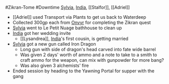 #Zikran-Tome #Downtime 
[Sylvia](PCs/Past/Sylvia.md), [India](PCs/Current/India.md), [[Stalfor]], [[Adriel]]

- [[Adriel]] used Transport via Plants to get us back to Waterdeep
- Collected 300gp each from [Onvyr](NPCs/Living/Onvyr.md) for completing the Zikran quest
- [Sylvia](PCs/Past/Sylvia.md) went to Le Petit Nuage bathhouse to clean up
- [India](PCs/Current/India.md) got her wedding invite
	- [[Lysandrea]], [India](PCs/Current/India.md)'s first cousin, is getting married
- [Sylvia](PCs/Past/Sylvia.md) got a new gun called Iron Dragon
	- Long gun with side of dragon's head carved into fate wide barrel
	- Was given 2 days' worth of ammo and a note to take to a smith to craft ammo for the weapon, can mix with gunpowder for more bang?
	- Was also given 3 alchemists' fire
- Ended session by heading to the Yawning Portal for supper with the gang